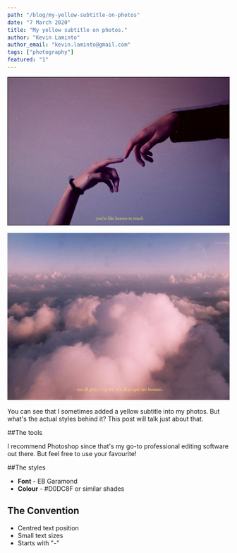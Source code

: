 ```yaml
---
path: "/blog/my-yellow-subtitle-on-photos"
date: "7 March 2020"
title: "My yellow subtitle on photos."
author: "Kevin Laminto"
author_email: "kevin.laminto@gmail.com"
tags: ["photography"]
featured: "1"
---
```


![Image 1](./07-03-2020-image1.jpg)

![Image 2](./07-03-2020-image2.jpg)

You can see that I sometimes added a yellow subtitle into my photos. But what's the actual styles behind it? This post will talk just about that.

##The tools

I recommend Photoshop since that's my go-to professional editing software out there. But feel free to use your favourite!

##The styles

- **Font** - EB Garamond</u>
- **Colour** - #D0DC8F or similar shades

## The Convention

- Centred text position
- Small text sizes
- Starts with "-"